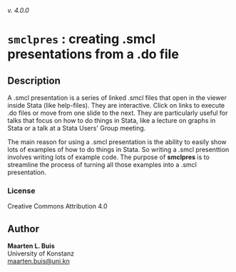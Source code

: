 _v. 4.0.0_  

`smclpres` : creating .smcl presentations from a .do file
=====================

Description
-----------

A .smcl presentation is a series of linked .smcl files that open in the viewer inside Stata (like help-files). They are interactive. Click on links to execute .do files or move from one slide to the next. They are particularly useful for talks that focus on how to do things in Stata, like a lecture on graphs in Stata or a talk at a Stata Users' Group meeting. 

The main reason for using a .smcl presentation is the ability to easily show lots of examples of how to do things in Stata. So writing a .smcl presenttion involves writing lots of example code. The purpose of **smclpres** is to streamline the process of turning all those examples into a .smcl presentation.


### License
Creative Commons Attribution 4.0

Author
------

**Maarten L. Buis**  
University of Konstanz  
maarten.buis@uni.kn  
